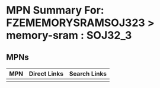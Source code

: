 



# MPN Summary For: FZEMEMORYSRAMSOJ323 > memory-sram : SOJ32_3

## MPNs
  

|MPN|Direct Links|Search Links|
| :--- | :--- | :--- |
||||
